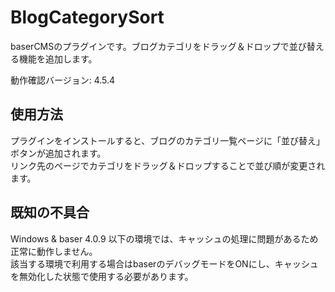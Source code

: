 # BlogCategorySort
baserCMSのプラグインです。ブログカテゴリをドラッグ＆ドロップで並び替える機能を追加します。

動作確認バージョン: 4.5.4

## 使用方法
プラグインをインストールすると、ブログのカテゴリ一覧ページに「並び替え」ボタンが追加されます。  
リンク先のページでカテゴリをドラッグ＆ドロップすることで並び順が変更されます。

## 既知の不具合
Windows & baser 4.0.9 以下の環境では、キャッシュの処理に問題があるため正常に動作しません。  
該当する環境で利用する場合はbaserのデバッグモードをONにし、キャッシュを無効化した状態で使用する必要があります。
